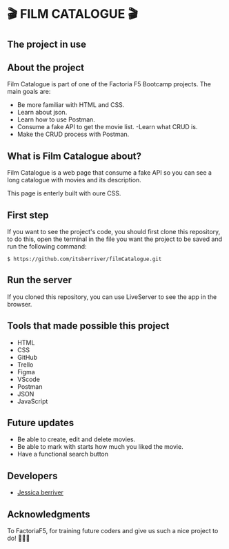 # 🎬 FILM CATALOGUE 🎬

## The project in use

## About the project
Film Catalogue is part of one of the Factoria F5 Bootcamp projects. The main goals are: 
- Be more familiar with HTML and CSS.
- Learn about json.
- Learn how to use Postman.
- Consume a fake API to get the movie list.
-Learn what CRUD is.
- Make the CRUD process with Postman.

## What is Film Catalogue about?
Film Catalogue is a web page that consume a fake API so you can see a long catalogue with movies and its description.

This page is enterly built with oure CSS.

## First step
If you want to see the project's code, you should first clone this repository, to do this, open the terminal in the file you want the project to be saved and run the following command:

`$ https://github.com/itsberriver/filmCatalogue.git`

## Run the server
If you cloned this repository, you can use LiveServer to see the app in the browser.

## Tools that made possible this project
- HTML
- CSS
- GitHub
- Trello
- Figma
- VScode
- Postman
- JSON
- JavaScript


## Future updates
- Be able to create, edit and delete movies.
- Be able to mark with starts how much you liked the movie.
- Have a functional search button

## Developers
- [Jessica berriver](https://github.com/itsberriver)


## Acknowledgments
To FactoriaF5, for training future coders and give us such a nice project to do!  🧡🧡🧡

